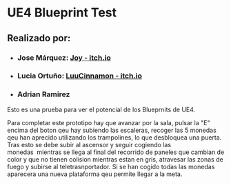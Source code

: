 <h1>UE4 Blueprint Test</h1>
<h2>Realizado por:</h2>
<ul><li><h3> Jose Márquez: <a href="https://en-joymg.itch.io/">Joy - itch.io</a></h3></li>
<li><h3> Lucia Ortuño: <a href="https://luucinnamon.itch.io/">LuuCinnamon - itch.io</a></h3></li>
<li><h3> Adrian Ramirez</h3></li></ul>
<p>Esto es una prueba para ver el potencial de los Blueprnits de UE4.</p>
<p>Para completar este prototipo hay que avanzar por la sala, pulsar la "E" encima del boton qeu hay subiendo las escaleras, recoger las 5 monedas qeu han aprecido utilizando los trampolines, lo que desbloquea una puerta. Tras esto se debe subir al ascensor y seguir cogiendo las monedas&nbsp;&nbsp;mientras se llega al final del recorrido de paneles que cambian de color y que no tienen colision mientras estan en gris, atravesar las zonas de fuego y subirse al teletrasnportador. Si se han cogido todas las monedas aparecera una nueva plataforma qeu permite llegar a la meta.</p>
